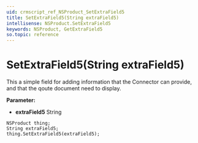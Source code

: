 ```yaml
---
uid: crmscript_ref_NSProduct_SetExtraField5
title: SetExtraField5(String extraField5)
intellisense: NSProduct.SetExtraField5
keywords: NSProduct, GetExtraField5
so.topic: reference
---
```


# SetExtraField5(String extraField5)

This a simple field for adding information that the Connector can provide, and that the qoute document need to display.

**Parameter:** 
* **extraField5** String

```crmscript
NSProduct thing;
String extraField5;
thing.SetExtraField5(extraField5);
```

